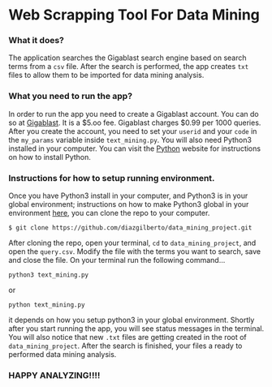 # Web Scrapping Tool For Data Mining

### What it does?

The application searches the Gigablast search engine based on search terms from a `csv` file. After the search is performed, the app creates `txt` files to allow them to be imported for data mining analysis.

### What you need to run the app?

In order to run the app you need to create a Gigablast account. You can do so at [Gigablast]('http://gigablast.com/'). It is a $5.oo fee. Gigablast charges $0.99 per 1000 queries. After you create the account, you need to set your `userid` and your `code` in the `my_params` variable inside `text_mining.py`. You will also need Python3 installed in your computer. You can visit the [Python]('https://www.python.org/') website for instructions on how to install Python.

### Instructions for how to setup running environment.

Once you have Python3 install in your computer, and Python3 is in your global environment; instructions on how to make Python3 global in your environment [here]('https://github.com/pyenv/pyenv#basic-github-checkout'), you can clone the repo to your computer.

`$ git clone https://github.com/diazgilberto/data_mining_project.git`

After cloning the repo, open your terminal, `cd` to `data_mining_project`, and open the `query.csv`. Modify the file with the terms you want to search, save and close the file. On your terminal run the following command...

`python3 text_mining.py`

or

`python text_mining.py`

it depends on how you setup python3 in your global environment. Shortly after you start running the app, you will see status messages in the terminal. You will also notice that new `.txt` files are getting created in the root of `data_mining_project`. After the search is finished, your files a ready to performed data mining analysis.

### HAPPY ANALYZING!!!!
